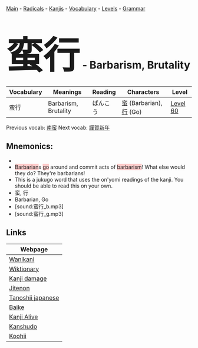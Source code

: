 <style> bigfont {font-size: 100px}</style>
[Main](../README.md) -
[Radicals](../radicals.md) -
[Kanjis](../kanjis.md) -
[Vocabulary](../vocabulary.md) -
[Levels](../levels.md) -
[Grammar](../grammar.md)
# <bigfont> 蛮行</bigfont> - Barbarism, Brutality 

| Vocabulary | Meanings | Reading | Characters | Level |
| --- | --- | --- | --- | --- |
| 蛮行 | Barbarism, Brutality | ばんこう |  [蛮](../kanjis/蛮.md) (Barbarian), [行](../kanjis/行.md) (Go) | [Level 60](../levels/wk_level60.md) |

Previous vocab: [南蛮](南蛮.md) Next vocab: [謹賀新年](謹賀新年.md) 

## Mnemonics:

* 
* <span style="background-color:#ffcccb"> Barbarian</span>s <span style="background-color:#ffcccb"> go</span> around and commit acts of <span style="background-color:#ffcccb"> barbarism</span>! What else would they do? They're barbarians!
* This is a jukugo word that uses the on'yomi readings of the kanji. You should be able to read this on your own.
* 蛮, 行
* Barbarian, Go
* [sound:蛮行_b.mp3]
* [sound:蛮行_g.mp3]


## Links 

| Webpage |
| --- |
| [Wanikani          ](https://www.wanikani.com/kanji/蛮行) |
| [Wiktionary        ](https://en.wiktionary.org/wiki/蛮行) |
| [Kanji damage      ](http://www.kanjidamage.com/kanji/search?utf8=✓&q=蛮行) |
| [Jitenon           ](https://jitenon.com/kanji/蛮行) |
| [Tanoshii japanese ](https://www.tanoshiijapanese.com/dictionary/kanji.cfm?k=蛮行) |
| [Baike             ](https://baike.baidu.com/item/蛮行) |
| [Kanji Alive       ](https://app.kanjialive.com/蛮行) |
| [Kanshudo          ](https://www.kanshudo.com/searchmn?q=蛮行) |
| [Koohii            ](https://kanji.koohii.com/study/kanji/蛮行) |
